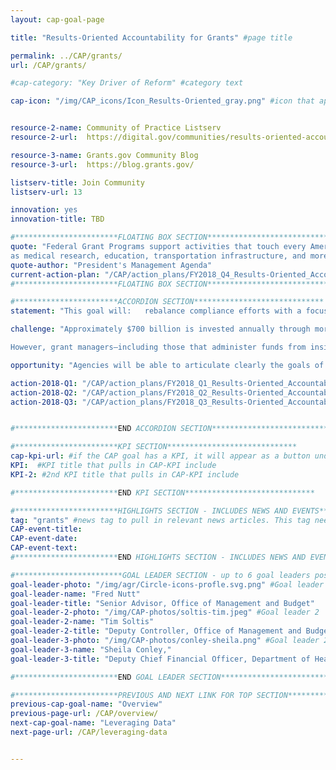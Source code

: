 ```yaml
---
layout: cap-goal-page

title: "Results-Oriented Accountability for Grants" #page title

permalink: ../CAP/grants/
url: /CAP/grants/

#cap-category: "Key Driver of Reform" #category text

cap-icon: "/img/CAP_icons/Icon_Results-Oriented_gray.png" #icon that appears next to title


resource-2-name: Community of Practice Listserv
resource-2-url:  https://digital.gov/communities/results-oriented-accountability-for-grants/

resource-3-name: Grants.gov Community Blog
resource-3-url:  https://blog.grants.gov/

listserv-title: Join Community
listserv-url: 13

innovation: yes
innovation-title: TBD

#***********************FLOATING BOX SECTION*****************************
quote: "Federal Grant Programs support activities that touch every American, such
as medical research, education, transportation infrastructure, and more." #appears in the gray text box
quote-author: "President's Management Agenda"
current-action-plan: "/CAP/action_plans/FY2018_Q4_Results-Oriented_Accountability_for_Grants.pdf"
#***********************FLOATING BOX SECTION*****************************

#***********************ACCORDION SECTION*****************************
statement: "This goal will:   rebalance compliance efforts with a focus on results for the American taxpayer; standardize grant reporting data and improve data collection in ways that will increase efficiency, promote evaluation, reduce reporting burden, and benefit the American taxpayer; measure progress and share lessons learned and best practices to inform future efforts, and support innovation to achieve results." #first accordion text

challenge: "Approximately $700 billion is invested annually through more than 1,800 diverse Federal grant programs listed on CFDA.gov.1 These funds support activities that touch every American, such as medical research, education, transportation infrastructure, workforce initiatives, economic development, and services for veterans.

However, grant managers—including those that administer funds from inside the Federal Government and those from external organizations that receive Federal funds—report spending 40% of their time using antiquated processes to monitor compliance instead of data and analytics to monitor results.2 The organizations that receive Federal grant funds—from states, localities, and tribes to schools to non-profits—report that this current management framework is overly burdensome and takes away from the missions they are working to deliver. For instance principal investigators of research grants estimate that they spend, on average, 42% of their time meeting requirements 3 —including those associated with pre-and post-award administration and preparation of proposals and reports—rather than conducting active research." #second accordion text

opportunity: "Agencies will be able to articulate clearly the goals of grant programs and the results of Federal investments. Recipients and agencies spend less time on administrative compliance and more effort is put into achieving and reporting program results. " #third accordion text

action-2018-Q1: "/CAP/action_plans/FY2018_Q1_Results-Oriented_Accountability_for_Grants.pdf"
action-2018-Q2: "/CAP/action_plans/FY2018_Q2_Results-Oriented_Accountability_for_Grants.pdf"
action-2018-Q3: "/CAP/action_plans/FY2018_Q3_Results-Oriented_Accountability_for_Grants.pdf"


#***********************END ACCORDION SECTION*****************************

#***********************KPI SECTION*****************************
cap-kpi-url: #if the CAP goal has a KPI, it will appear as a button under the title. The button links to the KPI accordion section
KPI:  #KPI title that pulls in CAP-KPI include
KPI-2: #2nd KPI title that pulls in CAP-KPI include

#***********************END KPI SECTION*****************************

#***********************HIGHLIGHTS SECTION - INCLUDES NEWS AND EVENTS*****************************
tag: "grants" #news tag to pull in relevant news articles. This tag needs to be included in the "post" front matter
CAP-event-title:
CAP-event-date:
CAP-event-text:
#***********************END HIGHLIGHTS SECTION - INCLUDES NEWS AND EVENTS*****************************

#************************GOAL LEADER SECTION - up to 6 goal leaders possible by creating up to 6 sections below***************************
goal-leader-photo: "/img/agr/Circle-icons-profle.svg.png" #Goal leader 1
goal-leader-name: "Fred Nutt"
goal-leader-title: "Senior Advisor, Office of Management and Budget"
goal-leader-2-photo: "/img/CAP-photos/soltis-tim.jpeg" #Goal leader 2
goal-leader-2-name: "Tim Soltis"
goal-leader-2-title: "Deputy Controller, Office of Management and Budget"
goal-leader-3-photo: "/img/CAP-photos/conley-sheila.png" #Goal leader 2
goal-leader-3-name: "Sheila Conley,"
goal-leader-3-title: "Deputy Chief Financial Officer, Department of Health and Human Services"

#***********************END GOAL LEADER SECTION*****************************8

#***********************PREVIOUS AND NEXT LINK FOR TOP SECTION*****************************8
previous-cap-goal-name: "Overview"
previous-page-url: /CAP/overview/
next-cap-goal-name: "Leveraging Data"
next-page-url: /CAP/leveraging-data


---  
```

